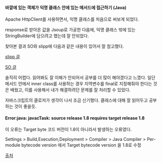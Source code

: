 #### 바깥에 있는 객체가 익명 클래스 안에 있는 메서드에 접근하기 (Java)

Apache HttpClient를 사용하면서, 익명 클래스를 처음으로 써보게 되었다.

response로 받아온 값을 Jsoup로 가공한 다음에, 익명 클래스 밖에 있는 StringBuilder에 담으려고 했는데 잘 안되었다.

찾아본 결과 SO와 slipp에 다음과 같은 내용이 있어서 잘 참고했다.

[slipp 글](https://slipp.net/questions/278)

[SO 글](https://stackoverflow.com/questions/7367714/nested-functions-in-java)

솔직히 어렵다. 읽어봐도 잘 이해가 안되어서 공부를 더 많이 해야겠다고 느꼈다. 일단 메서드 안에서 inner class를 사용하는 경우 지역변수를 final로 지정해줘야 한다는 것은 배웠고, 이를 사용해서 내가 해결하려던 문제를 잘 처리할 수 있었다.

자바스크립트의 클로저가 생각이 나서 조금 신기했다. 클래스에 대해 잘 읽어두고 공부하는 것이 좋을듯.

#### Error:java: javacTask: source release 1.8 requires target release 1.8

이 오류는 Target byte 코드 버전이 1.8이 아니라서 발생하는 오류였다.

Settings > Build,Execution,Deployment > Compiler > Java Compiler > Per-module bytecode version 에서 Target bytecode version 을 1.8로 수정

[출처](http://wyseburn.tistory.com/entry/안드로이드-개발관련-메모)